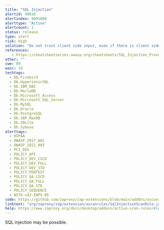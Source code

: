 ```yaml
---
title: "SQL Injection"
alertid: 40018
alertindex: 4001800
alerttype: "Active"
alertcount: 1
status: release
type: alert
risk: High
solution: "Do not trust client side input, even if there is client side validation in place. In general, type check all data on the server side. If the application uses JDBC, use PreparedStatement or CallableStatement, with parameters passed by '?' If the application uses ASP, use ADO Command Objects with strong type checking and parameterized queries. If database Stored Procedures can be used, use them. Do *not* concatenate strings into queries in the stored procedure, or use 'exec', 'exec immediate', or equivalent functionality! Do not create dynamic SQL queries using simple string concatenation. Escape all data received from the client. Apply an 'allow list' of allowed characters, or a 'deny list' of disallowed characters in user input. Apply the principle of least privilege by using the least privileged database user possible. In particular, avoid using the 'sa' or 'db-owner' database users. This does not eliminate SQL injection, but minimizes its impact. Grant the minimum database access that is necessary for the application."
references:
   - https://cheatsheetseries.owasp.org/cheatsheets/SQL_Injection_Prevention_Cheat_Sheet.html
other: ""
cwe: 89
wasc: 19
techtags: 
  - Db.Firebird
  - Db.HypersonicSQL
  - Db.IBM_DB2
  - Db.MariaDB
  - Db.Microsoft_Access
  - Db.Microsoft_SQL_Server
  - Db.MySQL
  - Db.Oracle
  - Db.PostgreSQL
  - Db.SAP_MaxDB
  - Db.SQLite
  - Db.Sybase
alerttags: 
  - HIPAA
  - OWASP_2017_A01
  - OWASP_2021_A03
  - PCI_DSS
  - POLICY_API
  - POLICY_DEV_CICD
  - POLICY_DEV_FULL
  - POLICY_DEV_STD
  - POLICY_PENTEST
  - POLICY_QA_CICD
  - POLICY_QA_FULL
  - POLICY_QA_STD
  - POLICY_SEQUENCE
  - WSTG-v42-INPV-05
code: https://github.com/zaproxy/zap-extensions/blob/main/addOns/ascanrules/src/main/java/org/zaproxy/zap/extension/ascanrules/SqlInjectionScanRule.java
linktext: "org/zaproxy/zap/extension/ascanrules/SqlInjectionScanRule.java"
help: https://www.zaproxy.org/docs/desktop/addons/active-scan-rules/#id-40018
---
```

SQL injection may be possible.
